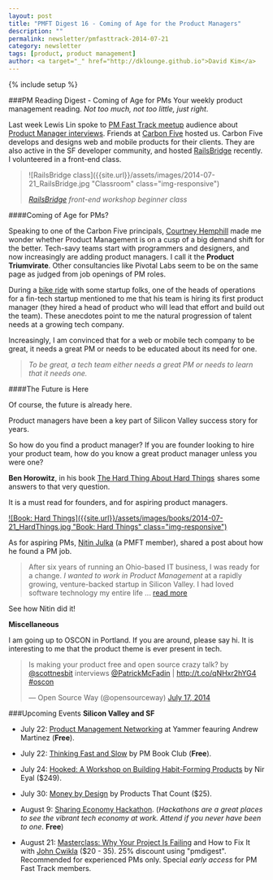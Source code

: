 ```yaml
---
layout: post
title: "PMFT Digest 16 - Coming of Age for the Product Managers"
description: ""
permalink: newsletter/pmfasttrack-2014-07-21
category: newsletter
tags: [product, product management]
author: <a target="_" href="http://dklounge.github.io">David Kim</a>
---
```

{% include setup %}

###PM Reading Digest - Coming of Age for PMs
Your weekly product management reading. _Not too much, not too little, just right_.

Last week Lewis Lin spoke to <a target="_" href="http://meetup.com/productmanagementfasttrack">PM Fast Track meetup</a> audience about [Product Manager interviews](../pmfasttrack-2014-07-14).  Friends at <a target="_" href="http://www.carbonfive.com/">Carbon Five</a> hosted us.  Carbon Five develops and designs web and mobile products for their clients.  They are also active in the SF developer community, and hosted <a target="_" href="http://railsbridge.org/">RailsBridge</a> recently.  I volunteered in a front-end class.

> ![RailsBridge class]({{site.url}}/assets/images/2014-07-21_RailsBridge.jpg "Classroom" class="img-responsive")
>
> _<a target="_" href="http://railsbridge.org/">RailsBridge</a> front-end workshop beginner class_

####Coming of Age for PMs?

Speaking to one of the Carbon Five principals, <a target="_" href="http://www.carbonfive.com/employee/courtney-hemphill">Courtney Hemphill</a> made me wonder whether Product Management is on a cusp of a big demand shift for the better.  Tech-savy teams start with programmers and designers, and now increasingly are adding product managers.  I call it the __Product Triumvirate__.  Other consultancies like Pivotal Labs seem to be on the same page as judged from job openings of PM roles.

During a [bike ride](http://www.meetup.com/Startup-Bike-SF/) with some startup folks, one of the heads of operations for a fin-tech startup mentioned to me that his team is hiring its first product manager (they hired a head of product who will lead that effort and build out the team).  These anecdotes point to me the natural progression of talent needs at a growing tech company.

Increasingly, I am convinced that for a web or mobile tech company to be great, it needs a great PM or needs to be educated about its need for one.

>_To be great, a tech team either needs a great PM or needs to learn that it needs one._
>

####The Future is Here

Of course, the future is already here.

Product managers have been a key part of Silicon Valley success story for years.

So how do you find a product manager?  If you are founder looking to hire your product team, how do you know a great product manager unless you were one?

__Ben Horowitz__, in his book <a target="out" href="http://www.amazon.com/gp/product/B00DQ845EA/ref=as_li_tl?ie=UTF8&camp=1789&creative=390957&creativeASIN=B00DQ845EA&linkCode=as2&tag=pmft-20&linkId=AMPLKVHKIWC6PV3V">The Hard Thing About Hard Things</a><img src="http://ir-na.amazon-adsystem.com/e/ir?t=pmft-20&l=as2&o=1&a=B00DQ845EA" width="1" height="1" border="0" alt="" style="border:none !important; margin:0px !important;" /> shares some answers to that very question.

It is a must read for founders, and for aspiring product managers.

[![Book: Hard Things]({{site.url}}/assets/images/books/2014-07-21_HardThings.jpg "Book: Hard Things" class="img-responsive")](http://www.amazon.com/gp/product/B00DQ845EA/ref=as_li_tl?ie=UTF8&camp=1789&creative=390957&creativeASIN=B00DQ845EA&linkCode=as2&tag=pmft-20&linkId=AMPLKVHKIWC6PV3V)

As for aspiring PMs, <a target="_" href="https://www.linkedin.com/in/nitinjulka">Nitin Julka</a> (a PMFT member), shared a post about how he found a PM job.

>After six years of running an Ohio-based IT business, I was ready for a change. _I wanted to work in Product Management_ at a rapidly growing, venture-backed startup in Silicon Valley. I had loved software technology my entire life ... <a target="_" href="https://sites.google.com/site/njulka02/how-i-got-my-first-valley-based-product-management-job-in-5-weeks">read more</a>
>

See how Nitin did it!

__Miscellaneous__

I am going up to OSCON in Portland.  If you are around, please say hi.  It is interesting to me that the product theme is ever present in tech.

<blockquote class="twitter-tweet" lang="en"><p>Is making your product free and open source crazy talk? by <a href="https://twitter.com/scottnesbit">@scottnesbit</a> interviews <a href="https://twitter.com/PatrickMcFadin">@PatrickMcFadin</a> | <a href="http://t.co/qNHxr2hYG4">http://t.co/qNHxr2hYG4</a> <a href="https://twitter.com/hashtag/oscon?src=hash">#oscon</a></p>&mdash; Open Source Way (@opensourceway) <a href="https://twitter.com/opensourceway/statuses/489846751818301440">July 17, 2014</a></blockquote>
<script async src="//platform.twitter.com/widgets.js" charset="utf-8"></script>

###Upcoming Events
__Silicon Valley and SF__

* July 22: <a target="_" href="http://www.meetup.com/SF-Product-Managers/events/188583982/">Product Management Networking</a> at Yammer feauring Andrew Martinez (__Free__).

* July 22: <a target="_" href="http://www.meetup.com/SF-Product-Management-Book-Club/events/188690572/">Thinking Fast and Slow</a> by PM Book Club (__Free__).

* July 24: <a target="_" href="http://www.eventbrite.com/e/hooked-a-workshop-on-building-habit-forming-products-tickets-11985275281">Hooked: A Workshop on Building Habit-Forming Products</a> by Nir Eyal ($249).

* July 30: <a target="_" href="https://www.eventbrite.com/e/money-by-design-tickets-11970162077">Money by Design</a> by Products That Count ($25).

* August 9: <a target="_" href="http://www.eventbrite.com/e/sf-coworking-week-2014-tickets-11064659695">Sharing Economy Hackathon</a>.  (_Hackathons are a great places to see the vibrant tech economy at work.  Attend if you never have been to one_.  __Free__)

* August 21: <a target="_" href="http://pmft-giantpixel.eventbrite.com/?aff=pmfastrack">Masterclass: Why Your Project Is Failing</a> and How to Fix It with <a target="_" href="http://www.linkedin.com/in/cwikla">John Cwikla</a> ($20 - 35).  25% discount using "pmdigest".  Recommended for experienced PMs only.  Special _early access_ for PM Fast Track members.
